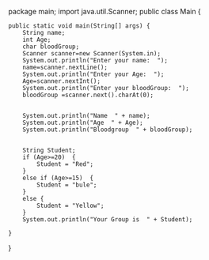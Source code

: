 package main;
import java.util.Scanner;
public class Main {
 
    public static void main(String[] args) {
        String name;
        int Age;
        char bloodGroup;
        Scanner scanner=new Scanner(System.in);
        System.out.println("Enter your name:  ");
        name=scanner.nextLine();
        System.out.println("Enter your Age:  ");
        Age=scanner.nextInt();
        System.out.println("Enter your bloodGroup:  ");
        bloodGroup =scanner.next().charAt(0);


        System.out.println("Name  " + name);
        System.out.println("Age  " + Age);
        System.out.println("Bloodgroup  " + bloodGroup);


        String Student;
        if (Age>=20)  {
            Student = "Red";
        }
        else if (Age>=15)  {
            Student = "bule";
        }
        else {
            Student = "Yellow";
        }
        System.out.println("Your Group is  " + Student);
        
    }
    
}
